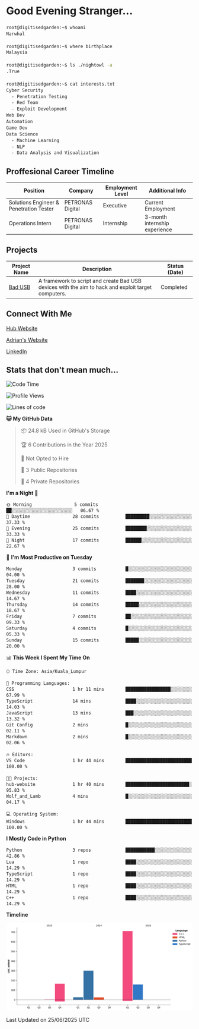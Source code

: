 # Good Evening Stranger...

```bash
root@digitisedgarden:~$ whoami
Narwhal

root@digitisedgarden:~$ where birthplace
Malaysia

root@digitisedgarden:~$ ls ./nightowl -a
.True

root@digitisedgarden:~$ cat interests.txt
Cyber Security
  - Penetration Testing
  - Red Team
  - Exploit Development
Web Dev
Automation
Game Dev
Data Science
  - Machine Learning
  - NLP
  - Data Analysis and Visualization
```

## Proffesional Career Timeline

|Position|Company|Employment Level|Additional Info|
|-------------|---------------------------------------------------------------|----|-----|
|Solutions Engineer & Penetration Tester | PETRONAS Digital |Executive| Current Employment |
|Operations Intern | PETRONAS Digital |Internship|3-month internship experience|

## Projects

| Project Name | Description | Status (Date) |
|--------------|-------------|---------------|
|[Bad USB](https://basusb,digitisedgarden.com)|A framework to script and create Bad USB devices with the aim to hack and exploit target computers.|Completed|

## Connect With Me

[Hub Website](https://digitisedgarden.com)

[Adrian's Website](https://adrian.digitisedgarden.com)

[LinkedIn](https://linkedin.com/in/amiradrian)

## Stats that don't mean much...

<!--START_SECTION:waka-->
![Code Time](http://img.shields.io/badge/Code%20Time-377%20hrs%2028%20mins-blue)

![Profile Views](http://img.shields.io/badge/Profile%20Views-0-blue)

![Lines of code](https://img.shields.io/badge/From%20Hello%20World%20I%27ve%20Written-1.4%20thousand%20lines%20of%20code-blue)

**🐱 My GitHub Data** 

> 📦 24.8 kB Used in GitHub's Storage 
 > 
> 🏆 6 Contributions in the Year 2025
 > 
> 🚫 Not Opted to Hire
 > 
> 📜 3 Public Repositories 
 > 
> 🔑 4 Private Repositories 
 > 
**I'm a Night 🦉** 

```text
🌞 Morning                5 commits           ██░░░░░░░░░░░░░░░░░░░░░░░   06.67 % 
🌆 Daytime                28 commits          █████████░░░░░░░░░░░░░░░░   37.33 % 
🌃 Evening                25 commits          ████████░░░░░░░░░░░░░░░░░   33.33 % 
🌙 Night                  17 commits          ██████░░░░░░░░░░░░░░░░░░░   22.67 % 
```
📅 **I'm Most Productive on Tuesday** 

```text
Monday                   3 commits           █░░░░░░░░░░░░░░░░░░░░░░░░   04.00 % 
Tuesday                  21 commits          ███████░░░░░░░░░░░░░░░░░░   28.00 % 
Wednesday                11 commits          ████░░░░░░░░░░░░░░░░░░░░░   14.67 % 
Thursday                 14 commits          █████░░░░░░░░░░░░░░░░░░░░   18.67 % 
Friday                   7 commits           ██░░░░░░░░░░░░░░░░░░░░░░░   09.33 % 
Saturday                 4 commits           █░░░░░░░░░░░░░░░░░░░░░░░░   05.33 % 
Sunday                   15 commits          █████░░░░░░░░░░░░░░░░░░░░   20.00 % 
```


📊 **This Week I Spent My Time On** 

```text
🕑︎ Time Zone: Asia/Kuala_Lumpur

💬 Programming Languages: 
CSS                      1 hr 11 mins        █████████████████░░░░░░░░   67.99 % 
TypeScript               14 mins             ████░░░░░░░░░░░░░░░░░░░░░   14.03 % 
JavaScript               13 mins             ███░░░░░░░░░░░░░░░░░░░░░░   13.32 % 
Git Config               2 mins              █░░░░░░░░░░░░░░░░░░░░░░░░   02.11 % 
Markdown                 2 mins              █░░░░░░░░░░░░░░░░░░░░░░░░   02.06 % 

🔥 Editors: 
VS Code                  1 hr 44 mins        █████████████████████████   100.00 % 

🐱‍💻 Projects: 
hub-website              1 hr 40 mins        ████████████████████████░   95.83 % 
Wolf_and_Lamb            4 mins              █░░░░░░░░░░░░░░░░░░░░░░░░   04.17 % 

💻 Operating System: 
Windows                  1 hr 44 mins        █████████████████████████   100.00 % 
```

**I Mostly Code in Python** 

```text
Python                   3 repos             ███████████░░░░░░░░░░░░░░   42.86 % 
Lua                      1 repo              ████░░░░░░░░░░░░░░░░░░░░░   14.29 % 
TypeScript               1 repo              ████░░░░░░░░░░░░░░░░░░░░░   14.29 % 
HTML                     1 repo              ████░░░░░░░░░░░░░░░░░░░░░   14.29 % 
C++                      1 repo              ████░░░░░░░░░░░░░░░░░░░░░   14.29 % 
```



**Timeline**

![Lines of Code chart](https://raw.githubusercontent.com/0xnarwhal/0xnarwhal/main/assets/bar_graph.png)


 Last Updated on 25/06/2025 UTC
<!--END_SECTION:waka-->
